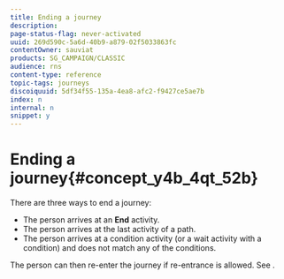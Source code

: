 ```yaml
---
title: Ending a journey
description: 
page-status-flag: never-activated
uuid: 269d590c-5a6d-40b9-a879-02f5033863fc
contentOwner: sauviat
products: SG_CAMPAIGN/CLASSIC
audience: rns
content-type: reference
topic-tags: journeys
discoiquuid: 5df34f55-135a-4ea8-afc2-f9427ce5ae7b
index: n
internal: n
snippet: y
---
```


# Ending a journey{#concept_y4b_4qt_52b}

There are three ways to end a journey:

* The person arrives at an **End** activity.
* The person arrives at the last activity of a path.
* The person arrives at a condition activity (or a wait activity with a condition) and does not match any of the conditions.

The person can then re-enter the journey if re-entrance is allowed. See [](../building-journeys/journeyproperty.md#concept_prq_wqt_52b).
